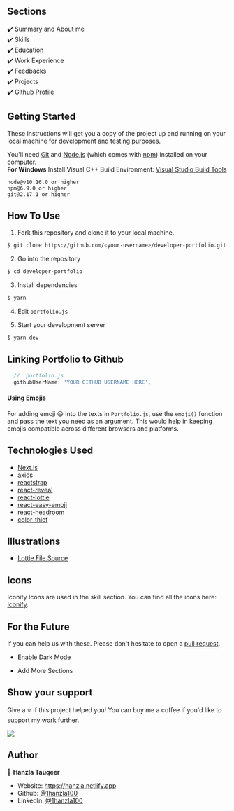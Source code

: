 

## Sections

✔️ Summary and About me\
✔️ Skills\
✔️ Education\
✔️ Work Experience\
✔️ Feedbacks\
✔️ Projects\
✔️ Github Profile

## Getting Started

These instructions will get you a copy of the project up and running on your local machine for development and testing
purposes.

You'll need [Git](https://git-scm.com) and [Node.js](https://nodejs.org/en/download/) (which comes with
[npm](http://npmjs.com)) installed on your computer. <br> **For Windows** Install Visual C++ Build Environment:
[Visual Studio Build Tools](https://visualstudio.microsoft.com/thank-you-downloading-visual-studio/?sku=BuildTools)

```
node@v10.16.0 or higher
npm@6.9.0 or higher
git@2.17.1 or higher
```

## How To Use

1. Fork this repository and clone it to your local machine.

```bash
$ git clone https://github.com/<your-username>/developer-portfolio.git
```

2. Go into the repository

```bash
$ cd developer-portfolio
```

3. Install dependencies

```bash
$ yarn
```

4. Edit `portfolio.js`

5. Start your development server

```bash
$ yarn dev
```

## Linking Portfolio to Github

```javascript
  //  portfolio.js
  githubUserName: 'YOUR GITHUB USERNAME HERE',
```

#### Using Emojis

For adding emoji 😃 into the texts in `Portfolio.js`, use the `emoji()` function and pass the text you need as an
argument. This would help in keeping emojis compatible across different browsers and platforms.

## Technologies Used

- [Next.js](https://nextjs.org/)
- [axios](https://www.npmjs.com/package/axios)
- [reactstrap](https://reactstrap.github.io/)
- [react-reveal](https://www.react-reveal.com/)
- [react-lottie](https://www.npmjs.com/package/react-lottie)
- [react-easy-emoji](https://github.com/appfigures/react-easy-emoji)
- [react-headroom](https://github.com/KyleAMathews/react-headroom)
- [color-thief](https://github.com/lokesh/color-thief)

## Illustrations

- [Lottie File Source](https://lottiefiles.com)

## Icons

Iconify Icons are used in the skill section. You can find all the icons here: [Iconify](https://icon-sets.iconify.design/).

## For the Future

If you can help us with these. Please don't hesitate to open a
[pull request](https://github.com/1hanzla100/developer-portfolio/pulls).

- Enable Dark Mode

- Add More Sections

## Show your support

Give a ⭐️ if this project helped you! You can buy me a coffee if you'd like to support my work further.
<div>
  <a href="https://www.buymeacoffee.com/1hanzla100"><img src="https://img.buymeacoffee.com/button-api/?text=Buy me a coffee&emoji=☕&slug=1hanzla100&button_colour=FFDD00&font_colour=ffffff&font_family=Cookie&outline_colour=000000&coffee_colour=FFDD00" /></a>
 </div>

## Author

👤 **Hanzla Tauqeer**

- Website: https://hanzla.netlify.app
- Github: [@1hanzla100](https://github.com/1hanzla100)
- LinkedIn: [@1hanzla100](https://linkedin.com/in/1hanzla100)
